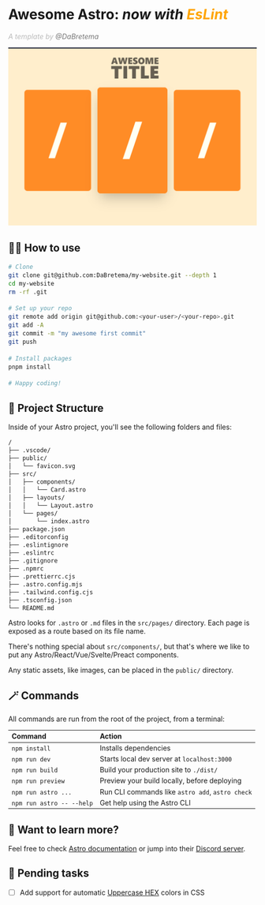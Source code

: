 # Awesome Astro: _now with <span style="color:orange">EsLint</span>_

_<span style="color:#BBB">A template by <span style="color:#777">@DaBretema</span></span>_

![template-screenshot](./docs/template-screenshot.png)

## 🙋‍♂️ How to use

```bash
# Clone
git clone git@github.com:DaBretema/my-website.git --depth 1
cd my-website
rm -rf .git

# Set up your repo
git remote add origin git@github.com:<your-user>/<your-repo>.git
git add -A
git commit -m "my awesome first commit"
git push

# Install packages
pnpm install

# Happy coding!
```

## 🚀 Project Structure

Inside of your Astro project, you'll see the following folders and files:

```
/
├── .vscode/
├── public/
│   └── favicon.svg
├── src/
│   ├── components/
│   │   └── Card.astro
│   ├── layouts/
│   │   └── Layout.astro
│   └── pages/
│       └── index.astro
├── package.json
├── .editorconfig
├── .eslintignore
├── .eslintrc
├── .gitignore
├── .npmrc
├── .prettierrc.cjs
├── .astro.config.mjs
├── .tailwind.config.cjs
├── .tsconfig.json
└── README.md
```

Astro looks for `.astro` or `.md` files in the `src/pages/` directory. Each page is exposed as a route based on its file name.

There's nothing special about `src/components/`, but that's where we like to put any Astro/React/Vue/Svelte/Preact components.

Any static assets, like images, can be placed in the `public/` directory.

## 🪄 Commands

All commands are run from the root of the project, from a terminal:

| Command                   | Action                                           |
| :------------------------ | :----------------------------------------------- |
| `npm install`             | Installs dependencies                            |
| `npm run dev`             | Starts local dev server at `localhost:3000`      |
| `npm run build`           | Build your production site to `./dist/`          |
| `npm run preview`         | Preview your build locally, before deploying     |
| `npm run astro ...`       | Run CLI commands like `astro add`, `astro check` |
| `npm run astro -- --help` | Get help using the Astro CLI                     |

## 👀 Want to learn more?

Feel free to check [Astro documentation](https://docs.astro.build) or jump into their [Discord server](https://astro.build/chat).

## 📝 Pending tasks

- [ ] Add support for automatic [Uppercase HEX](https://github.com/prettier/prettier/issues/5158) colors in CSS
